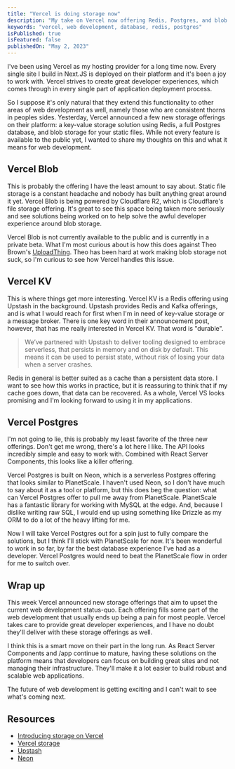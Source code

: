 ```yaml
---
title: "Vercel is doing storage now"
description: "My take on Vercel now offering Redis, Postgres, and blob storage solutions."
keywords: "vercel, web development, database, redis, postgres"
isPublished: true
isFeatured: false
publishedOn: "May 2, 2023"
---
```


I've been using Vercel as my hosting provider for a long time now. Every single site I build in Next.JS is deployed on their platform and it's been a joy to work with. Vercel strives to create great developer experiences, which comes through in every single part of application deployment process.

So I suppose it's only natural that they extend this functionality to other areas of web development as well, namely those who are consistent thorns in peoples sides. Yesterday, Vercel announced a few new storage offerings on their platform: a key-value storage solution using Redis, a full Postgres database, and blob storage for your static files. While not every feature is available to the public yet, I wanted to share my thoughts on this and what it means for web development.

## Vercel Blob

This is probably the offering I have the least amount to say about. Static file storage is a constant headache and nobody has built anything great around it yet. Vercel Blob is being powered by Cloudflare R2, which is Cloudflare's file storage offering. It's great to see this space being taken more seriously and see solutions being worked on to help solve the awful developer experience around blob storage.

Vercel Blob is not currently available to the public and is currently in a private beta. What I'm most curious about is how this does against Theo Brown's [UploadThing](https://uploadthing.com/). Theo has been hard at work making blob storage not suck, so I'm curious to see how Vercel handles this issue.

## Vercel KV

This is where things get more interesting. Vercel KV is a Redis offering using Upstash in the background. Upstash provides Redis and Kafka offerings, and is what I would reach for first when I'm in need of key-value storage or a message broker. There is one key word in their announcement post, however, that has me really interested in Vercel KV. That word is "durable".

> We’ve partnered with Upstash to deliver tooling designed to embrace serverless, that persists in memory and on disk by default. This means it can be used to persist state, without risk of losing your data when a server crashes.

Redis in general is better suited as a cache than a persistent data store. I want to see how this works in practice, but it is reassuring to think that if my cache goes down, that data can be recovered. As a whole, Vercel VS looks promising and I'm looking forward to using it in my applications.

## Vercel Postgres

I'm not going to lie, this is probably my least favorite of the three new offerings. Don't get me wrong, there's a lot here I like. The API looks incredibly simple and easy to work with. Combined with React Server Components, this looks like a killer offering.

Vercel Postgres is built on Neon, which is a serverless Postgres offering that looks similar to PlanetScale. I haven't used Neon, so I don't have much to say about it as a tool or platform, but this does beg the question: what can Vercel Postgres offer to pull me away from PlanetScale. PlanetScale has a fantastic library for working with MySQL at the edge. And, because I dislike writing raw SQL, I would end up using something like Drizzle as my ORM to do a lot of the heavy lifting for me.

Now I will take Vercel Postgres out for a spin just to fully compare the solutions, but I think I'll stick with PlanetScale for now. It's been wonderful to work in so far, by far the best database experience I've had as a developer. Vercel Postgres would need to beat the PlanetScale flow in order for me to switch over.

## Wrap up

This week Vercel announced new storage offerings that aim to upset the current web development status-quo. Each offering fills some part of the web development that usually ends up being a pain for most people. Vercel takes care to provide great developer experiences, and I have no doubt they'll deliver with these storage offerings as well.

I think this is a smart move on their part in the long run. As React Server Components and /app continue to mature, having these solutions on the platform means that developers can focus on building great sites and not managing their infrastructure. They'll make it a lot easier to build robust and scalable web applications.

The future of web development is getting exciting and I can't wait to see what's coming next.

## Resources

- [Introducing storage on Vercel](https://vercel.com/blog/vercel-storage)
- [Vercel storage](https://vercel.com/storage/kv)
- [Upstash](https://upstash.com/)
- [Neon](https://neon.tech/)
